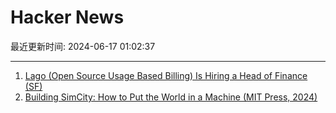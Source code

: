 # Hacker News

最近更新时间: 2024-06-17 01:02:37

--- 
1. [Lago (Open Source Usage Based Billing) Is Hiring a Head of Finance (SF)](https://jobs.lever.co/getlago/5f75502e-ecc5-4660-a2ad-e66f91e81e59) 
2. [Building SimCity: How to Put the World in a Machine (MIT Press, 2024)](https://mitpress.mit.edu/9780262547482/building-simcity/) 
